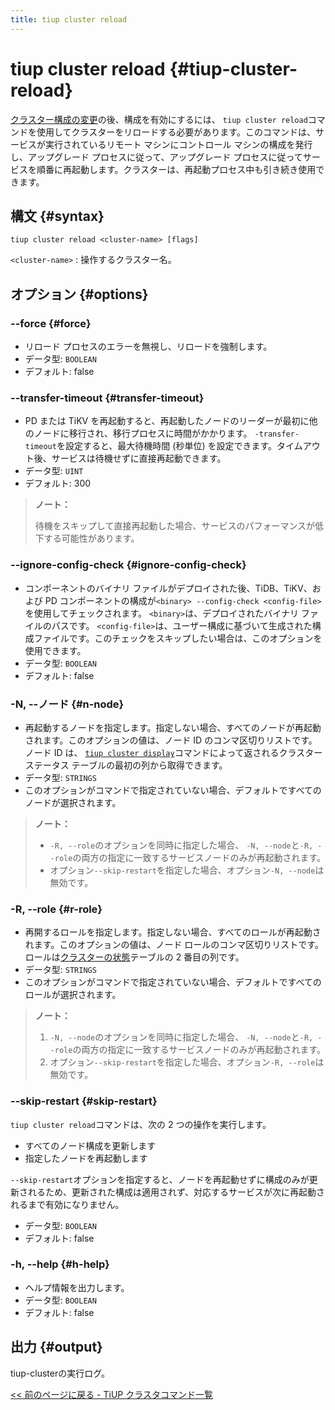 ```yaml
---
title: tiup cluster reload
---
```


# tiup cluster reload {#tiup-cluster-reload}

[クラスター構成の変更](/tiup/tiup-component-cluster-edit-config.md)の後、構成を有効にするには、 `tiup cluster reload`コマンドを使用してクラスターをリロードする必要があります。このコマンドは、サービスが実行されているリモート マシンにコントロール マシンの構成を発行し、アップグレード プロセスに従って、アップグレード プロセスに従ってサービスを順番に再起動します。クラスターは、再起動プロセス中も引き続き使用できます。

## 構文 {#syntax}

```shell
tiup cluster reload <cluster-name> [flags]
```

`<cluster-name>` : 操作するクラスター名。

## オプション {#options}

### &#x20;--force {#force}

-   リロード プロセスのエラーを無視し、リロードを強制します。
-   データ型: `BOOLEAN`
-   デフォルト: false

### --transfer-timeout {#transfer-timeout}

-   PD または TiKV を再起動すると、再起動したノードのリーダーが最初に他のノードに移行され、移行プロセスに時間がかかります。 `-transfer-timeout`を設定すると、最大待機時間 (秒単位) を設定できます。タイムアウト後、サービスは待機せずに直接再起動できます。
-   データ型: `UINT`
-   デフォルト: 300

> **ノート：**
>
> 待機をスキップして直接再起動した場合、サービスのパフォーマンスが低下する可能性があります。

### --ignore-config-check {#ignore-config-check}

-   コンポーネントのバイナリ ファイルがデプロイされた後、TiDB、TiKV、および PD コンポーネントの構成が`<binary> --config-check <config-file>`を使用してチェックされます。 `<binary>`は、デプロイされたバイナリ ファイルのパスです。 `<config-file>`は、ユーザー構成に基づいて生成された構成ファイルです。このチェックをスキップしたい場合は、このオプションを使用できます。
-   データ型: `BOOLEAN`
-   デフォルト: false

### -N, --ノード {#n-node}

-   再起動するノードを指定します。指定しない場合、すべてのノードが再起動されます。このオプションの値は、ノード ID のコンマ区切りリストです。ノード ID は、 [`tiup cluster display`](/tiup/tiup-component-cluster-display.md)コマンドによって返されるクラスター ステータス テーブルの最初の列から取得できます。
-   データ型: `STRINGS`
-   このオプションがコマンドで指定されていない場合、デフォルトですべてのノードが選択されます。

> **ノート：**
>
> -   `-R, --role`のオプションを同時に指定した場合、 `-N, --node`と`-R, --role`の両方の指定に一致するサービスノードのみが再起動されます。
> -   オプション`--skip-restart`を指定した場合、オプション`-N, --node`は無効です。

### -R, --role {#r-role}

-   再開するロールを指定します。指定しない場合、すべてのロールが再起動されます。このオプションの値は、ノード ロールのコンマ区切りリストです。ロールは[クラスターの状態](/tiup/tiup-component-cluster-display.md)テーブルの 2 番目の列です。
-   データ型: `STRINGS`
-   このオプションがコマンドで指定されていない場合、デフォルトですべてのロールが選択されます。

> **ノート：**
>
> 1.  `-N, --node`のオプションを同時に指定した場合、 `-N, --node`と`-R, --role`の両方の指定に一致するサービスノードのみが再起動されます。
> 2.  オプション`--skip-restart`を指定した場合、オプション`-R, --role`は無効です。

### --skip-restart {#skip-restart}

`tiup cluster reload`コマンドは、次の 2 つの操作を実行します。

-   すべてのノード構成を更新します
-   指定したノードを再起動します

`--skip-restart`オプションを指定すると、ノードを再起動せずに構成のみが更新されるため、更新された構成は適用されず、対応するサービスが次に再起動されるまで有効になりません。

-   データ型: `BOOLEAN`
-   デフォルト: false

### -h, --help {#h-help}

-   ヘルプ情報を出力します。
-   データ型: `BOOLEAN`
-   デフォルト: false

## 出力 {#output}

tiup-clusterの実行ログ。

[&lt;&lt; 前のページに戻る - TiUP クラスタコマンド一覧](/tiup/tiup-component-cluster.md#command-list)
